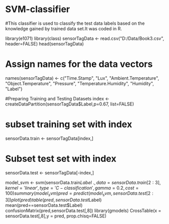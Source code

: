 # SVM-classifier
#This classifier is used to classify the test data labels based on the knowledge gained by trained data set.It was coded in R.

library(e1071)
library(class)
sensorTagData <- read.csv("D:/Data/Book3.csv", header=FALSE)
head(sensorTagData)
# Assign names for the data vectors
names(sensorTagData) <- c("Time.Stamp", "Lux", "Ambient.Temperature", "Object.Temperature", "Pressure", "Temperature.Humidity", "Humidity", "Label")

#Preparing Training and Testing Datasets
index <- createDataPartition(sensorTagData$Label,p=0.67, list=FALSE)
# subset training set with index
sensorData.train <- sensorTagData[index,]
# Subset test set with index
sensorData.test <- sensorTagData[-index,]

model_svm <- svm(sensorData.train$Label~.,data = sensorData.train[2:3], kernel='linear', type='C-classification',gamma=0.2,cost=100)
summary(model_svm)
pred = predict(model_svm,sensorData.test[2:3])
plot(pred)
table(pred,sensorData.test$Label)
mean(pred==sensorData.test$Label)
confusionMatrix(pred,sensorData.test[,8])
library(gmodels)
CrossTable(x = sensorData.test[,8],y = pred, prop.chisq=FALSE)
